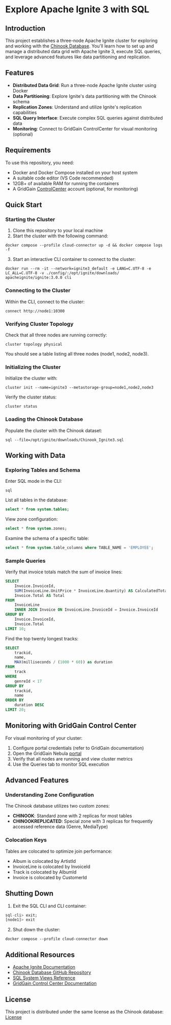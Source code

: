 # Explore Apache Ignite 3 with SQL

## Introduction

This project establishes a three-node Apache Ignite cluster for exploring and working with the [Chinook Database](https://github.com/lerocha/chinook-database/tree/master). You'll learn how to set up and manage a distributed data grid with Apache Ignite 3, execute SQL queries, and leverage advanced features like data partitioning and replication.

## Features

- **Distributed Data Grid**: Run a three-node Apache Ignite cluster using Docker
- **Data Partitioning**: Explore Ignite's data partitioning with the Chinook schema
- **Replication Zones**: Understand and utilize Ignite's replication capabilities
- **SQL Query Interface**: Execute complex SQL queries against distributed data
- **Monitoring**: Connect to GridGain ControlCenter for visual monitoring (optional)

## Requirements

To use this repository, you need:

- Docker and Docker Compose installed on your host system
- A suitable code editor (VS Code recommended)
- 12GB+ of available RAM for running the containers
- A GridGain [ControlCenter](https://portal.gridgain.com) account (optional, for monitoring)

## Quick Start

### Starting the Cluster

1. Clone this repository to your local machine
2. Start the cluster with the following command:

```shell
docker compose --profile cloud-connector up -d && docker compose logs -f
```

3. Start an interactive CLI container to connect to the cluster:

```shell
docker run --rm -it --network=ignite3_default -e LANG=C.UTF-8 -e LC_ALL=C.UTF-8 -v ./config/:/opt/ignite/downloads/ apacheignite/ignite:3.0.0 cli
```

### Connecting to the Cluster

Within the CLI, connect to the cluster:

```shell
connect http://node1:10300
```

### Verifying Cluster Topology

Check that all three nodes are running correctly:

```shell
cluster topology physical
```

You should see a table listing all three nodes (node1, node2, node3).

### Initializing the Cluster

Initialize the cluster with:

```shell
cluster init --name=ignite3 --metastorage-group=node1,node2,node3
```

Verify the cluster status:

```shell
cluster status
```

### Loading the Chinook Database

Populate the cluster with the Chinook dataset:

```shell
sql --file=/opt/ignite/downloads/Chinook_Ignite3.sql
```

## Working with Data

### Exploring Tables and Schema

Enter SQL mode in the CLI:

```shell
sql
```

List all tables in the database:

```sql
select * from system.tables;
```

View zone configuration:

```sql
select * from system.zones;
```

Examine the schema of a specific table:

```sql
select * from system.table_columns where TABLE_NAME = 'EMPLOYEE';
```

### Sample Queries

Verify that invoice totals match the sum of invoice lines:

```sql
SELECT
    Invoice.InvoiceId,
    SUM(InvoiceLine.UnitPrice * InvoiceLine.Quantity) AS CalculatedTotal,
    Invoice.Total AS Total
FROM
    InvoiceLine
    INNER JOIN Invoice ON InvoiceLine.InvoiceId = Invoice.InvoiceId
GROUP BY
    Invoice.InvoiceId,
    Invoice.Total
LIMIT 10;
```

Find the top twenty longest tracks:

```sql
SELECT
    trackid,
    name,
    MAX(milliseconds / (1000 * 60)) as duration
FROM
    track
WHERE
    genreId < 17
GROUP BY
    trackid,
    name
ORDER BY
    duration DESC
LIMIT 20;
```

## Monitoring with GridGain Control Center

For visual monitoring of your cluster:

1. Configure portal credentials (refer to GridGain documentation)
2. Open the GridGain Nebula [portal](https://portal.gridgain.com/)
3. Verify that all nodes are running and view cluster metrics
4. Use the Queries tab to monitor SQL execution

## Advanced Features

### Understanding Zone Configuration

The Chinook database utilizes two custom zones:

- **CHINOOK**: Standard zone with 2 replicas for most tables
- **CHINOOKREPLICATED**: Special zone with 3 replicas for frequently accessed reference data (Genre, MediaType)

### Colocation Keys

Tables are colocated to optimize join performance:

- Album is colocated by ArtistId
- InvoiceLine is colocated by InvoiceId
- Track is colocated by AlbumId
- Invoice is colocated by CustomerId

## Shutting Down

1. Exit the SQL CLI and CLI container:

```sql
sql-cli> exit;
[node1]> exit
```

2. Shut down the cluster:

```shell
docker compose --profile cloud-connector down
```

## Additional Resources

- [Apache Ignite Documentation](https://ignite.apache.org/docs/ignite3/latest/)
- [Chinook Database GitHub Repository](https://github.com/lerocha/chinook-database)
- [SQL System Views Reference](https://ignite.apache.org/docs/ignite3/latest/developers-guide/sql/system-views)
- [GridGain Control Center Documentation](https://docs.gridgain.com/docs/control-center-overview)

## License

This project is distributed under the same license as the Chinook database: [License](https://github.com/lerocha/Chinook-database/blob/master/LICENSE.md)

